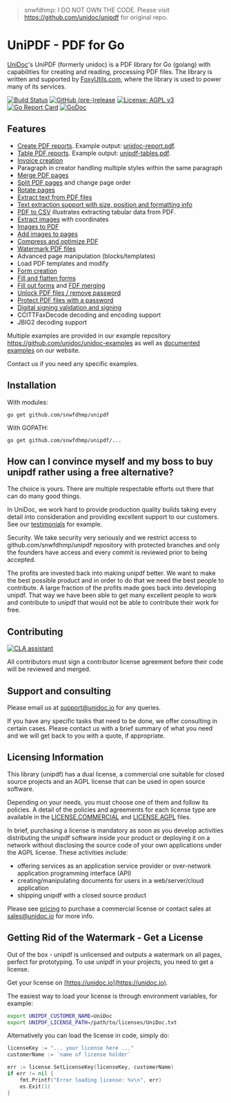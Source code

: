 > snwfdhmp: I DO NOT OWN THE CODE. Please visit https://github.com/unidoc/unipdf for original repo.

# UniPDF - PDF for Go

[UniDoc](http://unidoc.io)'s UniPDF (formerly unidoc) is a PDF library for Go (golang) with capabilities for
creating and reading, processing PDF files. The library is written and supported by 
[FoxyUtils.com](https://foxyutils.com), where the library is used to power many of its services. 

[![Build Status](https://app.wercker.com/status/22b50db125a6d376080f3f0c80d085fa/s/master "wercker status")](https://app.wercker.com/project/bykey/22b50db125a6d376080f3f0c80d085fa)
[![GitHub (pre-)release](https://img.shields.io/github/release/unidoc/unipdf/all.svg)](https://github.com/snwfdhmp/unipdf/releases)
[![License: AGPL v3](https://img.shields.io/badge/License-Dual%20AGPL%20v3/Commercial-blue.svg)](https://www.gnu.org/licenses/agpl-3.0)
[![Go Report Card](https://goreportcard.com/badge/github.com/snwfdhmp/unipdf)](https://goreportcard.com/report/github.com/snwfdhmp/unipdf)
[![GoDoc](https://godoc.org/github.com/snwfdhmp/unipdf?status.svg)](https://godoc.org/github.com/snwfdhmp/unipdf)

## Features

- [Create PDF reports](https://github.com/snwfdhmp/unipdf-examples/blob/v3/report/pdf_report.go). Example output: [unidoc-report.pdf](https://github.com/snwfdhmp/unipdf-examples/blob/v3/report/unidoc-report.pdf).
- [Table PDF reports](https://github.com/snwfdhmp/unipdf-examples/blob/v3/report/pdf_tables.go). Example output: [unipdf-tables.pdf](https://github.com/snwfdhmp/unipdf-examples/blob/v3/report/unipdf-tables.pdf).
- [Invoice creation](https://unidoc.io/news/simple-invoices)
- Paragraph in creator handling multiple styles within the same paragraph
- [Merge PDF pages](https://github.com/snwfdhmp/unipdf-examples/blob/v3/pages/pdf_merge.go)
- [Split PDF pages](https://github.com/snwfdhmp/unipdf-examples/blob/v3/pages/pdf_split.go) and change page order
- [Rotate pages](https://github.com/snwfdhmp/unipdf-examples/blob/v3/pages/pdf_rotate.go)
- [Extract text from PDF files](https://github.com/snwfdhmp/unipdf-examples/blob/v3/text/pdf_extract_text.go)
- [Text extraction support with size, position and formatting info](https://github.com/snwfdhmp/unipdf-examples/blob/v3/text/pdf_text_locations.go)
- [PDF to CSV](https://github.com/snwfdhmp/unipdf-examples/blob/v3/text/pdf_to_csv.go) illustrates extracting tabular data from PDF.
- [Extract images](https://github.com/snwfdhmp/unipdf-examples/blob/v3/image/pdf_extract_images.go) with coordinates
- [Images to PDF](https://github.com/snwfdhmp/unipdf-examples/blob/v3/image/pdf_images_to_pdf.go)
- [Add images to pages](https://github.com/snwfdhmp/unipdf-examples/blob/v3/image/pdf_add_image_to_page.go)
- [Compress and optimize PDF](https://github.com/snwfdhmp/unipdf-examples/blob/v3/compress/pdf_optimize.go)
- [Watermark PDF files](https://github.com/snwfdhmp/unipdf-examples/blob/v3/image/pdf_watermark_image.go)
- Advanced page manipulation (blocks/templates)
- Load PDF templates and modify
- [Form creation](https://github.com/snwfdhmp/unipdf-examples/blob/v3/forms/pdf_form_add.go)
- [Fill and flatten forms](https://github.com/snwfdhmp/unipdf-examples/blob/v3/forms/pdf_form_flatten.go)
- [Fill out forms](https://github.com/snwfdhmp/unipdf-examples/blob/v3/forms/pdf_form_fill_json.go) and [FDF merging](https://github.com/snwfdhmp/unipdf-examples/blob/v3/forms/pdf_form_fill_fdf_merge.go)
- [Unlock PDF files / remove password](https://github.com/snwfdhmp/unipdf-examples/blob/v3/security/pdf_unlock.go)
- [Protect PDF files with a password](https://github.com/snwfdhmp/unipdf-examples/blob/v3/security/pdf_protect.go)
- [Digital signing validation and signing](https://github.com/snwfdhmp/unipdf-examples/tree/v3/signatures)
- CCITTFaxDecode decoding and encoding support
- JBIG2 decoding support

Multiple examples are provided in our example repository https://github.com/unidoc/unidoc-examples
as well as [documented examples](https://unidoc.io/examples) on our website.

Contact us if you need any specific examples.

## Installation
With modules:
~~~
go get github.com/snwfdhmp/unipdf
~~~

With GOPATH:
~~~
go get github.com/snwfdhmp/unipdf/...
~~~


## How can I convince myself and my boss to buy unipdf rather using a free alternative?

The choice is yours. There are multiple respectable efforts out there that can do many good things.

In UniDoc, we work hard to provide production quality builds taking every detail into consideration and providing excellent support to our customers.  See our [testimonials](https://unidoc.io) for example.

Security.  We take security very seriously and we restrict access to github.com/snwfdhmp/unipdf repository with protected branches and only the founders have access and every commit is reviewed prior to being accepted.

The profits are invested back into making unipdf better. We want to make the best possible product and in order to do that we need the best people to contribute. A large fraction of the profits made goes back into developing unipdf.  That way we have been able to get many excellent people to work and contribute to unipdf that would not be able to contribute their work for free.


## Contributing

[![CLA assistant](https://cla-assistant.io/readme/badge/unidoc/unipdf)](https://cla-assistant.io/unidoc/unipdf)

All contributors must sign a contributor license agreement before their code will be reviewed and merged.

## Support and consulting

Please email us at support@unidoc.io for any queries.

If you have any specific tasks that need to be done, we offer consulting in certain cases.
Please contact us with a brief summary of what you need and we will get back to you with a quote, if appropriate.

## Licensing Information

This library (unipdf) has a dual license, a commercial one suitable for closed source projects and an
AGPL license that can be used in open source software.

Depending on your needs, you must choose one of them and follow its policies. A detail of the policies
and agreements for each license type are available in the [LICENSE.COMMERCIAL](LICENSE.COMMERCIAL)
and [LICENSE.AGPL](LICENSE.AGPL) files.

In brief, purchasing a license is mandatory as soon as you develop activities
distributing the unipdf software inside your product or deploying it on a network
without disclosing the source code of your own applications under the AGPL license.
These activities include:

 * offering services as an application service provider or over-network application programming interface (API)
 * creating/manipulating documents for users in a web/server/cloud application
 * shipping unipdf with a closed source product

Please see [pricing](http://unidoc.io/pricing) to purchase a commercial license or contact sales at sales@unidoc.io
for more info.

## Getting Rid of the Watermark - Get a License
Out of the box - unipdf is unlicensed and outputs a watermark on all pages, perfect for prototyping.
To use unipdf in your projects, you need to get a license.

Get your license on [https://unidoc.io](https://unidoc.io).

The easiest way to load your license is through environment variables, for example:
```bash
export UNIPDF_CUSTOMER_NAME=UniDoc
export UNIPDF_LICENSE_PATH=/path/to/licenses/UniDoc.txt
```

Alternatively you can load the license in code, simply do:
```go
licenseKey := "... your license here ..."
customerName := `name of license holder`

err := license.SetLicenseKey(licenseKey, customerName)
if err != nil {
    fmt.Printf("Error loading license: %v\n", err)
    os.Exit(1)
}
```

[contributing]: CONTRIBUTING.md
